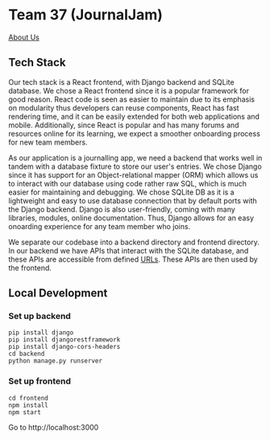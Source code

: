 # Team 37 (JournalJam)

[About Us](https://github.com/StanfordCS194/Win24-Team37/wiki)

## Tech Stack

Our tech stack is a React frontend, with Django backend and SQLite database. We chose a React frontend since it is a popular framework for good reason. React code is seen as easier to maintain due to its emphasis on modularity thus developers can reuse components, React has fast rendering time, and it can be easily extended for both web applications and mobile. Additionally, since React is popular and has many forums and resources online for its learning, we expect a smoother onboarding process for new team members.

As our application is a journalling app, we need a backend that works well in tandem with a database fixture to store our user's entries. We chose Django since it has support for an Object-relational mapper (ORM) which allows us to interact with our database using code rather raw SQL, which is much easier for maintaining and debugging. We chose SQLite DB as it is a lightweight and easy to use database connection that by default ports with the Django backend. Django is also user-friendly, coming with many libraries, modules, online documentation. Thus, Django allows for an easy onoarding experience for any team member who joins. 

We separate our codebase into a backend directory and frontend directory. In our backend we have APIs that interact with the SQLite database, and these APIs are accessible from defined [URLs](https://github.com/StanfordCS194/Win24-Team37/blob/main/backend/journal_app/urls.py). These APIs are then used by the frontend.

## Local Development

### Set up backend

```
pip install django
pip install djangorestframework
pip install django-cors-headers
cd backend
python manage.py runserver
```

### Set up frontend

```
cd frontend
npm install
npm start
```

Go to http://localhost:3000
